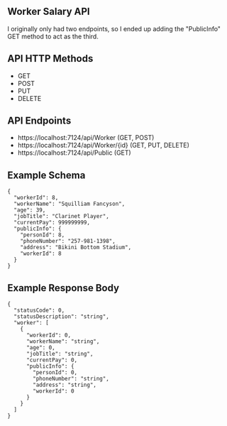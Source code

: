 
## Worker Salary API

I originally only had two endpoints, so I ended up adding the "PublicInfo" GET method to act as the third.

## API HTTP Methods

* GET
* POST
* PUT
* DELETE

## API Endpoints

* https://localhost:7124/api/Worker (GET, POST)
* https://localhost:7124/api/Worker/{id} (GET, PUT, DELETE)
* https://localhost:7124/api/Public (GET)

## Example Schema

```
{
  "workerId": 8,
  "workerName": "Squilliam Fancyson",
  "age": 39,
  "jobTitle": "Clarinet Player",
  "currentPay": 999999999,
  "publicInfo": {
    "personId": 8,
    "phoneNumber": "257-981-1398",
    "address": "Bikini Bottom Stadium",
    "workerId": 8
  }
}
```

## Example Response Body

```
{
  "statusCode": 0,
  "statusDescription": "string",
  "worker": [
    {
      "workerId": 0,
      "workerName": "string",
      "age": 0,
      "jobTitle": "string",
      "currentPay": 0,
      "publicInfo": {
        "personId": 0,
        "phoneNumber": "string",
        "address": "string",
        "workerId": 0
      }
    }
  ]
}
```
